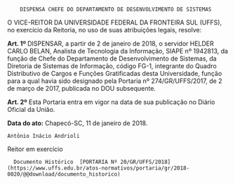         DISPENSA CHEFE DO DEPARTAMENTO DE DESENVOLVIMENTO DE SISTEMAS  

O VICE-REITOR DA UNIVERSIDADE FEDERAL DA FRONTEIRA SUL (UFFS), no exercício da Reitoria, no uso de suas atribuições legais, resolve:

  

 **Art. 1º** DISPENSAR, a partir de 2 de janeiro de 2018, o servidor HELDER CARLO BELAN, Analista de Tecnologia da Informação, SIAPE nº 1942813, da função de Chefe do Departamento de Desenvolvimento de Sistemas, da Diretoria de Sistemas de Informação, código FG-1, integrante do Quadro Distributivo de Cargos e Funções Gratificadas desta Universidade, função para a qual havia sido designado pela Portaria nº 274/GR/UFFS/2017, de 2 de março de 2017, publicada no DOU subsequente.

  

 **Art. 2º** Esta Portaria entra em vigor na data de sua publicação no Diário Oficial da União.

   **Data do ato:** Chapecó-SC, 11 de janeiro de 2018.   
 

    Antônio Inácio Andrioli   
 Reitor em exercício 

      Documento Histórico  [PORTARIA Nº 20/GR/UFFS/2018](https://www.uffs.edu.br/atos-normativos/portaria/gr/2018-0020/@@download/documento_historico)     
      